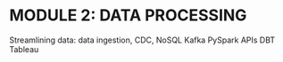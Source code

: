 # MODULE 2: DATA PROCESSING

Streamlining data: data ingestion, CDC, NoSQL
Kafka
PySpark
APIs
DBT
Tableau